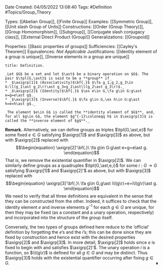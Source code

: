 <div class="topSpace"></div>

Date Created: 04/05/2022 13:08:40
Tags: #Definition #Topics/Group_Theory

Types: [[Abelian Group]], [[Finite Group]]
Examples: [[Symmetric Group]], [[Unit slash Group of Units]]
Constructions: [[Order (Group Theory)]], [[Group Homomorphism]], [[Subgroup]], [[Conjugate slash conjugacy class]], [[External Direct Product (Group)]]
Generalizations: [[Groupoid]]

Properties: [[Basic properties of groups]]
Sufficiencies: [[Cayley's Theorem]]
Equivalences: _Not Applicable_
Justifications: [[Identity element of a group is unique]], [[Inverse elements in a group are unique]]

``` ad-Definition
title: Definition.

_Let $G$ be a set and let $\ast$ be a binary operation on $G$. The pair $\tpl{G,\ast}$ is said to be a **group** if_
* _$\axigrp[1]$ (Associativity)$\bf{.}$ $\fa g_1,g_2,g_3\in G:\l(g_1\ast g_2\r)\ast g_3=g_1\ast\l(g_2\ast g_3\r)$._
* _$\axigrp[2]$ (Identity)$\bf{.}$ $\ex e\in G,\fa g\in G:g\ast e=g=e\ast g$._
* _$\axigrp[3]$ (Inverse)$\bf{.}$ $\fa g\in G,\ex h\in G:g\ast h=e=h\ast g$._

_The element $e\in G$ is called the **identity element of $G$**, and, for all $g\in G$, the element $g^{-1}\coloneqq h$ in $\axigrp[3]$ is called the **inverse element of $g$**._

```

**Remark.** Alternatively, we can define groups as triples $\tpl{G,\ast,e}$ for some fixed $e\in G$ satisfying $\axigrp[1]$ and $\axigrp[3]$ as above, but with $\axigrp[2]$ replaced with
$$\begin{equation}
    \axigrp[2]'\bf{.}\ \fa g\in G:g\ast e=g=e\ast g.
\end{equation}$$
That is, we remove the existential quantifier in $\axigrp[2]$. We can similarly define groups as a quadruples $\tpl{G,\ast,e,i}$ for some $i:G\to G$ satisfying $\axigrp[1]$ and $\axigrp[2]'$ as above, but with $\axigrp[3]$ replaced with
$$\begin{equation}
    \axigrp[3]'\bf{.}\ \fa g\in G,g\ast i\l(g\r)=e=i\l(g\r)\ast g.
\end{equation}$$
We need to verify that all three definitions are equivalent in the sense that they can be constructed from the other. Indeed, it suffices to check that the identity element $e$ and inverse elements $g^{-1}$ for each $g\in G$ are unique, for then they may be fixed (as a constant and a unary operation, respectively) and incorporated into the structure of the group itself.

Conversely, the two types of groups defined here reduce to the $\textrm{`}$official$\textrm{'}$ definition by forgetting the $e\textrm{'}$s and the $i\textrm{'}$s; this can be done since they are fixed by construction and hence exist with the desired properties $\axigrp[2]$ and $\axigrp[3]$. In more detail, $\axigrp[2]$ holds since $e$ is fixed to begin with and satisfies $\axigrp[2]'$. The unary operation $i$ is a function, so $i\l(g\r)$ is defined for all $g\in G$ and may be distinct. Thus $\axigrp[3]$ holds with the existential quantifier occurring after fixing $g\in G$.<span style="float:right;">$\blacklozenge$</span>
